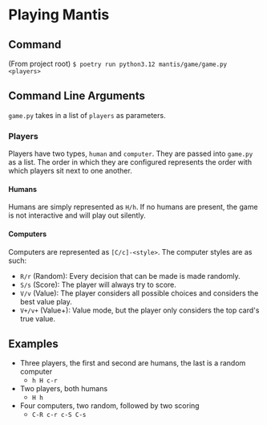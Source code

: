 # Playing Mantis

## Command
(From project root) `$ poetry run python3.12 mantis/game/game.py <players>`

## Command Line Arguments
`game.py` takes in a list of `players` as parameters.

### Players
Players have two types, `human` and `computer`. They are passed into `game.py` as a list. The order in which they are configured represents the order with which players sit next to one another.

#### Humans
Humans are simply represented as `H/h`. If no humans are present, the game is not interactive and will play out silently.
#### Computers
Computers are represented as `[C/c]-<style>`. The computer styles are as such:

- `R/r` (Random): Every decision that can be made is made randomly.
- `S/s` (Score): The player will always try to score.
- `V/v` (Value): The player considers all possible choices and considers the best value play.
- `V+/v+` (Value+): Value mode, but the player only considers the top card's true value.

## Examples

- Three players, the first and second are humans, the last is a random computer
  - `h H c-r`
- Two players, both humans
  - `H h`
- Four computers, two random, followed by two scoring
  - `C-R c-r c-S C-s`
